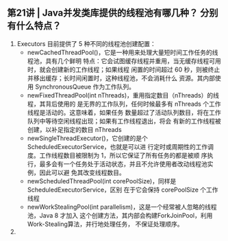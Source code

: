 ## 第21讲 | Java并发类库提供的线程池有哪几种？ 分别有什么特点？

1. Executors 目前提供了 5 种不同的线程池创建配置：
   - newCachedThreadPool()，它是一种用来处理大量短时间工作任务的线程池，具有几个鲜明 特点：它会试图缓存线程并重用，当无缓存线程可用时，就会创建新的工作线程；如果线程 闲置的时间超过 60 秒，则被终止并移出缓存；长时间闲置时，这种线程池，不会消耗什么 资源。其内部使用 SynchronousQueue 作为工作队列。
   - newFixedThreadPool(int nThreads)，重用指定数目（nThreads）的线程，其背后使用的 是无界的工作队列，任何时候最多有 nThreads 个工作线程是活动的。这意味着，如果任务 数量超过了活动队列数目，将在工作队列中等待空闲线程出现；如果有工作线程退出，将会 有新的工作线程被创建，以补足指定的数目 nThreads
   - newSingleThreadExecutor()，它创建的是个 ScheduledExecutorService，也就是可以进 行定时或周期性的工作调度。工作线程数目被限制为 1，所以它保证了所有任务的都是被顺 序执行，最多会有一个任务处于活动状态，并且不允许使用者改动线程池实例，因此可以避 免其改变线程数目。
   - newScheduledThreadPool(int corePoolSize)，同样是 ScheduledExecutorService，区别 在于它会保持 corePoolSize 个工作线程
   - newWorkStealingPool(int parallelism)，这是一个经常被人忽略的线程池，Java 8 才加入 这个创建方法，其内部会构建ForkJoinPool，利用Work-Stealing算法，并行地处理任务， 不保证处理顺序。
2. 